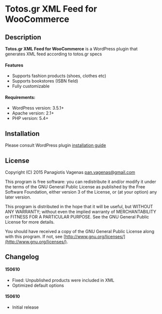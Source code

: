 # Totos.gr XML Feed for WooCommerce

## Description

**Totos.gr XML Feed for WooCommerce** is a WordPress plugin that generates XML feed according to totos.gr specs

#### Features

* Supports fashion products (shoes, clothes etc)
* Supports bookstores (ISBN field)
* Fully customizable

#### Requirements:

* WordPress version: 3.5.1+
* Apache version: 2.1+
* PHP version: 5.4+

## Installation

Please consult WordPress plugin [installation guide](https://codex.wordpress.org/Managing_Plugins#Installing_Plugins)

## License

Copyright (C) 2015 Panagiotis Vagenas <pan.vagenas@gmail.com>

This program is free software: you can redistribute it and/or modify
it under the terms of the GNU General Public License as published by
the Free Software Foundation, either version 3 of the License, or
(at your option) any later version.

This program is distributed in the hope that it will be useful,
but WITHOUT ANY WARRANTY; without even the implied warranty of
MERCHANTABILITY or FITNESS FOR A PARTICULAR PURPOSE.  See the
GNU General Public License for more details.

You should have received a copy of the GNU General Public License
along with this program.  If not, see [http://www.gnu.org/licenses/](http://www.gnu.org/licenses/).

## Changelog

#### 150610

* Fixed: Unpublished products were included in XML
* Optimized default options

#### 150610

* Initial release

